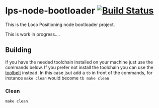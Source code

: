 # lps-node-bootloader [![Build Status](https://api.travis-ci.org/bitcraze/lps-node-bootloader.svg)](https://travis-ci.org/bitcraze/lps-node-bootloader)

This is the Loco Positioning node bootloader project.

This is work in progress.... 

## Building

If you have the needed toolchain installed on your machine just use the commands
below. If you prefer not install the toolchain you can use the 
[toolbelt](https://github.com/bitcraze/toolbelt) instead. 
In this case jsut add a ```tb``` in front of the commands, for instance 
```make clean``` would become ```tb make clean```

### Clean 

```make clean```